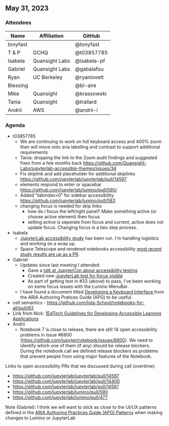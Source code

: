 ## May 31, 2023

### Attendees

| Name | Affiliation | GitHub |
| ---- | ----------- | ------ |
|  tonyfast |  |  @tonyfast |
| T & P | GCHQ | @t03857785 |
| Isabela | Quansight Labs | @isabela-pf |
| Gabriel | Quansight Labs | @gabalafou |
| Ryan | UC Berkeley | @ryanlovett |
| Blessing | | @bl-aire|
| Mike | Quansight | @krassowski |
| Tania | Quansight | @trallard |
| Andrii | AWS | @andrii-i |

### Agenda

* t03857785
    * We are continuing to work on full keyboard access and 400% zoom then will move onto aria labelling and contrast to support additional requirements
    * Tania: dropping the link to the Zoom audit findings and suggested fixes from a few months back https://github.com/Quansight-Labs/jupyterlab-accessible-themes/issues/34
    * Fix skiplink and add placeholder for additional skiplinks https://github.com/jupyterlab/jupyterlab/pull/14597
    * elements respond to enter or spacebar https://github.com/jupyterlab/lumino/pull/590/
    * Added "tabindex=0" for sidebar accessibility https://github.com/jupyterlab/lumino/pull/583
    * changing focus is needed for skip links 
      * how do i focus the left/right panel? Make something active (or choose active element) then focus
      * setting active is seperate from focus and current, active does not update focus. Changing focus is a two step process.
* Isabela
    * [JupyterLab accessibility study](https://discourse.jupyter.org/t/participate-in-a-jupyterlab-accessibility-study/18786) has been run. I'm handling logistics and working on a wrap up.
    * Space Telescope and rendered notebooks accessibility [most recent study results are up as a PR](https://github.com/Iota-School/notebooks-for-all/pull/56).
* Gabriel
    * Updates since last meeting I attended:
        * Gave a [talk at JupyterCon about accessibility testing](https://cfp.jupytercon.com/2023/talk/8N3PZX/)
        * Created new [JupyterLab test for focus visible](https://github.com/Quansight-Labs/jupyter-a11y-testing/pull/33)
        * As part of getting test in #33 (above) to pass, I've been working on some focus issues with the Lumino MenuBar.
    * I have found a document titled [Developing a Keyboard Interface
](https://www.w3.org/WAI/ARIA/apg/practices/keyboard-interface/) from the ARIA Authoring Pratices Guide (APG) to be useful.
* cell semantics - https://github.com/Iota-School/notebooks-for-all/pull/63
* Link from Nick: [1EdTech Guidelines for Developing Accessible Learning Applications](https://www.imsglobal.org/accessibility/accessiblevers/sec3.html)
* Andrii
    * Notebook 7 is close to release, there are still 14 open accessibility problems in issue #6800 (https://github.com/jupyter/notebook/issues/6800). We need to identify which one of them (if any) should be release blockers. During the notebook call we defined release blockers as problems that prevent people from using major features of the Notebook. 

Links to open accessibility PRs that we discussed during call (overtime):
* https://github.com/jupyterlab/jupyterlab/pull/14597
* https://github.com/jupyterlab/jupyterlab/pull/14400
* https://github.com/jupyterlab/jupyterlab/pull/14561
* https://github.com/jupyterlab/lumino/pull/590
* https://github.com/jupyterlab/lumino/pull/477

Note (Gabriel): I think we will want to stick as close to the UI/UX patterns defined in the [ARIA Authoring Practices Guide (APG) Patterns](https://www.w3.org/WAI/ARIA/apg/patterns/) when making changes to Lumino or JupyterLab

